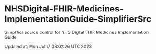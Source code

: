 # NHSDigital-FHIR-Medicines-ImplementationGuide-SimplifierSrc  
Simplifier source control for NHS Digital FHIR Medicines Implementation Guide  


Updated at: Mon Jul 17 03:02:26 UTC 2023

